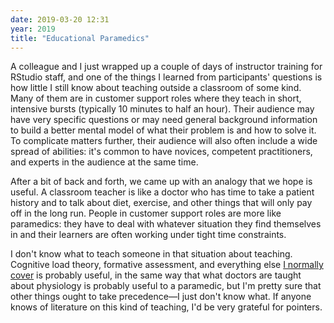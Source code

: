 ```yaml
---
date: 2019-03-20 12:31
year: 2019
title: "Educational Paramedics"
---
```


A colleague and I just wrapped up a couple of days of instructor training for RStudio staff,
and one of the things I learned from participants' questions is
how little I still know about teaching outside a classroom of some kind.
Many of them are in customer support roles
where they teach in short, intensive bursts
(typically 10 minutes to half an hour).
Their audience may have very specific questions or may need general background information
to build a better mental model of what their problem is and how to solve it.
To complicate matters further,
their audience will also often include a wide spread of abilities:
it's common to have novices, competent practitioners, and experts in the audience at the same time.

After a bit of back and forth,
we came up with an analogy that we hope is useful.
A classroom teacher is like a doctor who has time to take a patient history
and to talk about diet, exercise, and other things that will only pay off in the long run.
People in customer support roles are more like paramedics:
they have to deal with whatever situation they find themselves in
and their learners are often working under tight time constraints.

I don't know what to teach someone in that situation about teaching.
Cognitive load theory, formative assessment, and everything else [I normally cover](http://teachtogether.tech)
is probably useful,
in the same way that what doctors are taught about physiology is probably useful to a paramedic,
but I'm pretty sure that other things ought to take precedence—I just don't know what.
If anyone knows of literature on this kind of teaching,
I'd be very grateful for pointers.
